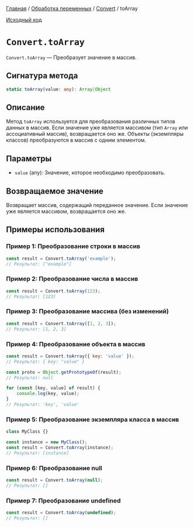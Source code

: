 [Главная](../../../README.md) / [Обработка переменных](../../variables.md) /
[Convert](../Convert.md) / toArray

[Исходный код](../../../src/variables/Convert.mjs)

# `Convert.toArray`

`Convert.toArray` &mdash; Преобразует значение в массив.

## Сигнатура метода

```ts
static toArray(value: any): Array|Object
```

## Описание

Метод `toArray` используется для преобразования различных типов данных в массив. Если значение уже
является массивом (тип `Array` или ассоциативный массив), возвращается оно же. Объекты (экземпляры
классов) преобразуются в массив с одним элементом.

## Параметры

-   `value` (any): Значение, которое необходимо преобразовать.

## Возвращаемое значение

Возвращает массив, содержащий переданное значение. Если значение уже является массивом, возвращается
оно же.

## Примеры использования

### Пример 1: Преобразование строки в массив

```js
const result = Convert.toArray('example');
// Результат: ["example"]
```

### Пример 2: Преобразование числа в массив

```js
const result = Convert.toArray(123);
// Результат: [123]
```

### Пример 3: Преобразование массива (без изменений)

```js
const result = Convert.toArray([1, 2, 3]);
// Результат: [1, 2, 3]
```

### Пример 4: Преобразование объекта в массив

```js
const result = Convert.toArray({ key: 'value' });
// Результат: { key: "value" }

const proto = Object.getPrototypeOf(result);
// Результат: null

for (const [key, value] of result) {
    console.log(key, value);
}
// Результат: 'key', 'value'
```

### Пример 5: Преобразование экземпляра класса в массив

```js
class MyClass {}

const instance = new MyClass();
const result = Convert.toArray(instance);
// Результат: [instance]
```

### Пример 6: Преобразование null

```js
const result = Convert.toArray(null);
// Результат: []
```

### Пример 7: Преобразование undefined

```js
const result = Convert.toArray(undefined);
// Результат: []
```
